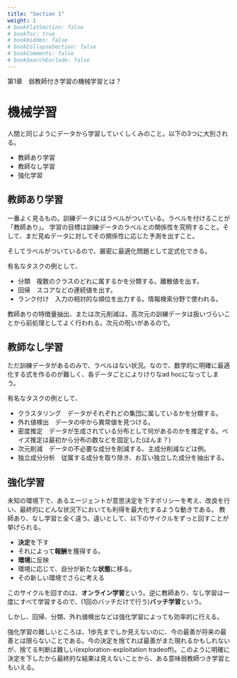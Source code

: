 ```yaml
---
title: "Section 1"
weight: 1
# bookFlatSection: false
# bookToc: true
# bookHidden: false
# bookCollapseSection: false
# bookComments: false
# bookSearchExclude: false
---
```


第1章　弱教師付き学習の機械学習とは？

# 機械学習

人間と同じようにデータから学習していくしくみのこと。以下の3つに大別される。

- 教師あり学習
- 教師なし学習
- 強化学習

## 教師あり学習

一番よく見るもの。訓練データにはラベルがついている。ラベルを付けることが「教師あり」。
学習の目標は訓練データのラベルとの関係性を究明すること。そして、まだ見ぬデータに対してその関係性に応じた予測を出すこと。

そしてラベルがついているので、厳密に最適化問題として定式化できる。

有名なタスクの例として、

- 分類　複数のクラスのどれに属するかを分類する。離散値を出す。
- 回帰　スコアなどの連続値を出す。
- ランク付け　入力の相対的な順位を出力する。情報検索分野で使われる。

教師ありの特徴量抽出、または次元削減は、高次元の訓練データは扱いづらいことから前処理としてよく行われる。次元の呪いがあるので。

## 教師なし学習

ただ訓練データがあるのみで、ラベルはない状況。なので、数学的に明確に最適化する式を作るのが難しく、各データごとによりけりなad hocになってしまう。

有名なタスクの例として、

- クラスタリング　データがそれぞれどの集団に属しているかを分類する。
- 外れ値検出　データの中から異常値を見つける。
- 密度推定　データが生成されている分布として何があるのかを推定する。ベイズ推定は最初から分布の数などを固定した(ほんま？)
- 次元削減　データの不必要な成分を削減する。主成分削減などは例。
- 独立成分分析　従属する成分を取り除き、お互い独立した成分を抽出する。

## 強化学習

未知の環境下で、あるエージェントが意思決定を下すポリシーを考え、改良を行い、最終的にどんな状況下においても利得を最大化するような動きである。
教師あり、なし学習と全く違う。違いとして、以下のサイクルをずっと回すことが挙げられる。

- **決定**を下す
- それによって**報酬**を獲得する。
- **環境**に反映
- 環境に応じて、自分が新たな**状態**に移る。
- その新しい環境でさらに考える

このサイクルを回すのは、**オンライン学習**という。逆に教師あり、なし学習は一度にすべて学習するので、(1回のバッチだけで行う)**バッチ学習**という。

しかし、回帰、分類、外れ値検出などは強化学習によっても効率的に行える。

強化学習の難しいところは、1歩先までしか見えないのに、今の最善が将来の最善とは限らないことである。今の決定を捨てれば最善がまた現れるかもしれないが、捨てる判断は難しい(exploration-exploitation tradeoff)。このように明確に決定を下したから最終的な結果は見えないことから、ある意味弱教師つき学習ともいえる。

